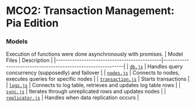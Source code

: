 # MCO2: Transaction Management: Pia Edition

### Models
Execution of functions were done asynchronously with promises.
| Model Files                                 | Description                                                 |
|---------------------------------------------|-------------------------------------------------------------|
| [`db.js`](models/db.js)                     | Handles query concurrency (supposedly) and failover         |
| [`nodes.js`](models/nodes.js)               | Connects to nodes, executes queries for specific nodes      |
| [`transaction.js`](models/transaction.js)   | Starts transactions                                         |
| [`logs.js`](models/logs.js)                 | Connects to log table, retrieves and updates log table rows |
| [`sync.js`](models/sync.js)                 | Iterates through unreplicated rows and updates nodes        |
| [`replicator.js`](models/replicator.js)     | Handles when data replication occurs                        |
